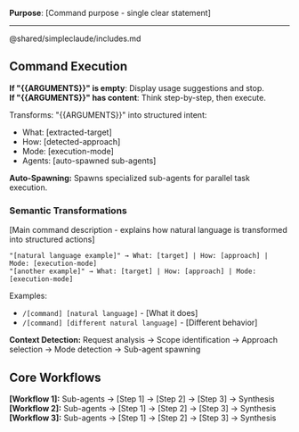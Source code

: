 **Purpose**: [Command purpose - single clear statement]

---

@shared/simpleclaude/includes.md

## Command Execution

**If "{{ARGUMENTS}}" is empty**: Display usage suggestions and stop.  
**If "{{ARGUMENTS}}" has content**: Think step-by-step, then execute.

Transforms: "{{ARGUMENTS}}" into structured intent:

- What: [extracted-target]
- How: [detected-approach]
- Mode: [execution-mode]
- Agents: [auto-spawned sub-agents]

**Auto-Spawning:** Spawns specialized sub-agents for parallel task execution.

### Semantic Transformations

[Main command description - explains how natural language is transformed into structured actions]

```
"[natural language example]" → What: [target] | How: [approach] | Mode: [execution-mode]
"[another example]" → What: [target] | How: [approach] | Mode: [execution-mode]
```

Examples:

- `/[command] [natural language]` - [What it does]
- `/[command] [different natural language]` - [Different behavior]

**Context Detection:** Request analysis → Scope identification → Approach selection → Mode detection → Sub-agent spawning

## Core Workflows

**[Workflow 1]:** Sub-agents → [Step 1] → [Step 2] → [Step 3] → Synthesis  
**[Workflow 2]:** Sub-agents → [Step 1] → [Step 2] → [Step 3] → Synthesis  
**[Workflow 3]:** Sub-agents → [Step 1] → [Step 2] → [Step 3] → Synthesis
